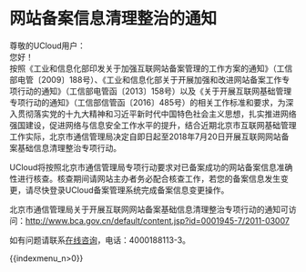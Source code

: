 # 网站备案信息清理整治的通知

尊敬的UCloud用户：  
您好！  
按照《工业和信息化部印发关于加强互联网站备案管理的工作方案的通知》（工信部电管〔2009〕188号）、《工业和信息化部关于开展加强和改进网站备案工作专项行动的通知》（工信部电管函〔2013〕158号）以及《关于开展互联网基础管理专项行动的通知》（工信部信管函〔2016〕485号）的相关工作标准和要求，为深入贯彻落实党的十九大精神和习近平新时代中国特色社会主义思想，扎实推进网络强国建设，促进网络与信息安全工作水平的提升，结合近期北京市互联网基础管理工作实际，北京市通信管理局决定自即日起至2018年7月20日开展互联网网站备案基础信息清理整治专项行动。  

UCloud将按照北京市通信管理局专项行动要求对已备案成功的网站备案信息准确性进行核查。核查期间请网站主办者务必配合核查工作，若您的备案信息发生变更，请尽快登录UCloud备案管理系统完成备案信息变更操作。  

北京市通信管理局关于开展互联网网站备案基础信息清理整治专项行动的通知可访问：<http://www.bca.gov.cn/default/content.jsp?id=0001945-7/2011-03007>  

如有问题请联系[在线咨询](https://spt.ucloud.cn/30002)，电话：4000188113-3。

{{indexmenu_n>0}}
